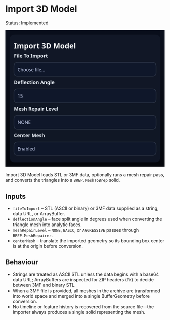 # Import 3D Model

Status: Implemented

![Import 3D Model feature dialog](import-3d-model.png)

Import 3D Model loads STL or 3MF data, optionally runs a mesh repair pass, and converts the triangles into a `BREP.MeshToBrep` solid.

## Inputs
- `fileToImport` – STL (ASCII or binary) or 3MF data supplied as a string, data URL, or ArrayBuffer.
- `deflectionAngle` – face split angle in degrees used when converting the triangle mesh into analytic faces.
- `meshRepairLevel` – `NONE`, `BASIC`, or `AGGRESSIVE` passes through `BREP.MeshRepairer`.
- `centerMesh` – translate the imported geometry so its bounding box center is at the origin before conversion.

## Behaviour
- Strings are treated as ASCII STL unless the data begins with a base64 data URL; ArrayBuffers are inspected for ZIP headers (`PK`) to decide between 3MF and binary STL.
- When a 3MF file is provided, all meshes in the archive are transformed into world space and merged into a single BufferGeometry before conversion.
- No timeline or feature history is recovered from the source file—the importer always produces a single solid representing the mesh.
